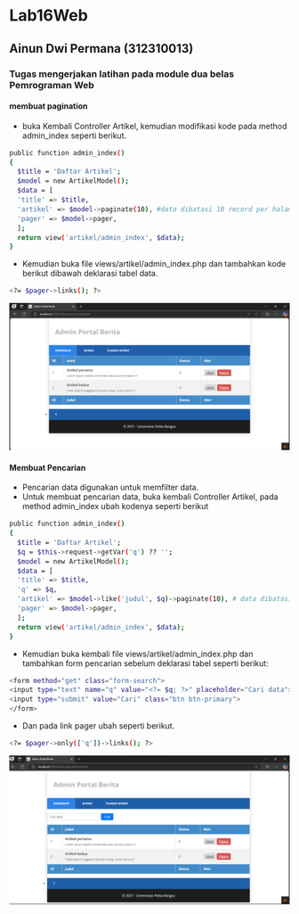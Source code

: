 # Lab16Web
## Ainun Dwi Permana (312310013)

### Tugas mengerjakan latihan pada module dua belas Pemrograman Web

#### membuat pagination
- buka Kembali Controller Artikel, kemudian modifikasi kode pada method admin_index seperti berikut.
```sh
public function admin_index()
{
  $title = 'Daftar Artikel';
  $model = new ArtikelModel();
  $data = [
  'title' => $title,
  'artikel' => $model->paginate(10), #data dibatasi 10 record per halaman
  'pager' => $model->pager,
  ];
  return view('artikel/admin_index', $data);
}
```

- Kemudian buka file views/artikel/admin_index.php dan tambahkan kode berikut dibawah deklarasi tabel data.
```sh
<?= $pager->links(); ?>
```

![alt text](https://github.com/Ainun27/Lab16Web/blob/main/1.png?raw=true)


#### Membuat Pencarian
- Pencarian data digunakan untuk memfilter data.
- Untuk membuat pencarian data, buka kembali Controller Artikel, pada method admin_index ubah kodenya seperti berikut

```sh
public function admin_index()
{
  $title = 'Daftar Artikel';
  $q = $this->request->getVar('q') ?? '';
  $model = new ArtikelModel();
  $data = [
  'title' => $title,
  'q' => $q,
  'artikel' => $model->like('judul', $q)->paginate(10), # data dibatasi 10 record per halaman
  'pager' => $model->pager,
  ];
  return view('artikel/admin_index', $data);
}
```

- Kemudian buka kembali file views/artikel/admin_index.php dan tambahkan form pencarian sebelum deklarasi tabel seperti berikut:
```sh
<form method="get" class="form-search">
<input type="text" name="q" value="<?= $q; ?>" placeholder="Cari data">
<input type="submit" value="Cari" class="btn btn-primary">
</form>
```
- Dan pada link pager ubah seperti berikut.
```sh
<?= $pager->only(['q'])->links(); ?>
```
![alt text](https://github.com/Ainun27/Lab16Web/blob/main/2.png?raw=true)
